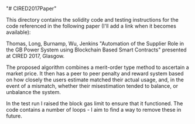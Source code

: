 "# CIRED2017Paper" 


This directory contains the solidity code and testing instructions for the code referenced in the following paper (I'll add a link when it becomes available):

Thomas, Long, Burnamp, Wu, Jenkins "Automation of the Supplier Role in the GB Power System using Blockchain Based Smart Contracts" presented at CIRED 2017, Glasgow.

The proposed algorithm combines a merit-order type method to ascertain a market price. It then has a peer to peer penalty and reward system based on how closely the users estimate matched their actual usage, and, in the event of a mismatch, whether their misestimation tended to balance, or unbalance the system.

In the test run I raised the block gas limit to ensure that it functioned. The code contains a number of loops - I aim to find a way to remove these in future.
